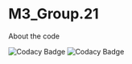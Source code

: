 # M3_Group.21
About the code


![Codacy Badge](https://api.codiga.io/project/31935/score/svg)
![Codacy Badge](https://api.codiga.io/project/31935/status/svg)
